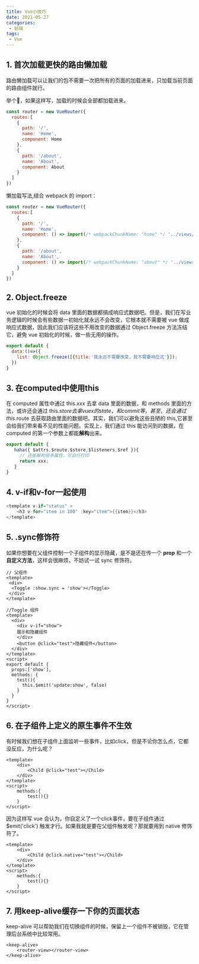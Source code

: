 ```yaml
---
title: Vue小技巧
date: 2021-05-27
categories:
 - 前端
tags:
 - Vue
---
```


<!-- more -->



## 1. 首次加载更快的路由懒加载

路由懒加载可以让我们的包不需要一次把所有的页面的加载进来，只加载当前页面的路由组件就行。

举个🌰，如果这样写，加载的时候会全部都加载进来。

```javascript
const router = new VueRouter({
  routes:[
    {
      path: '/',
      name: 'Home',
      component: Home
    },
    {
      path: '/about',
      name: 'About',
      component: About
    }
  ]
})
```

懒加载写法,结合 webpack 的 import：

```javascript
const router = new VueRouter({
  routes:[
    {
      path: '/',
      name: 'Home',
      component: () => import(/* webpackChunkName: "home" */ '../views/Home.vue')
    },
    {
      path: '/about',
      name: 'About',
      component: () => import(/* webpackChunkName: "about" */ '../views/About.vue')
    }
  ]
})
```



## 2. Object.freeze

vue 初始化的时候会将 data 里面的数据都搞成响应式数据吧。但是，我们在写业务逻辑的时候会有些数据一初始化就永远不会改变，它根本就不需要被 vue 做成响应式数据，因此我们应该将这些不用改变的数据通过 Object.freeze 方法冻结它，避免 vue 初始化的时候，做一些无用的操作。

```javascript
export default {
  data:()=>({
    list: Object.freeze([{title:'我永远不需要改变，我不需要响应式'}]);
  })
}
```



## 3. 在computed中使用this

在 computed 属性中通过 this.xxx 去拿 data 里面的数据，和 methods 里面的方法，或许还会通过 this.$store 去拿 vuex 的 state，和 commit 等，甚至，还会通过 this.$route 去获取路由里面的数据吧。其实，我们可以避免这些丑陋的 this,它甚至会给我们带来看不见的性能问题。实现上，我们通过 this 能访问到的数据，在 computed 的第一个参数上都能**解构**出来。

```javascript
export default {
   haha({ $attrs,$route,$store,$listeners,$ref }){
     // 还能解构很多属性，可自行打印
     return xxx;
   }
}
```



## 4. v-if和v-for一起使用

```java
<template v-if="status" >
	<h3 v-for="item in 100" :key="item">{{item}}</h3>
</template>
```



## 5.  .sync修饰符

如果你想要在父组件控制一个子组件的显示隐藏，是不是还在传一个 **prop** 和一个**自定义方法**，这样会很麻烦，不妨试一试 sync 修饰符。

```vue
// 父组件
<template>
 <div>
  <Toggle :show.sync = 'show'></Toggle>
 </div>
</template>

//Toggle 组件
<template>
  <div>
    <div v-if="show">
    展示和隐藏组件
  	</div>
  	<button @click="test">隐藏组件</button>
  </div>
</template>
<script>
export default {
  props:['show'],
  methods: {
    test(){
      this.$emit('update:show', false)
    }
  }
}
</script>
```



## 6. 在子组件上定义的原生事件不生效

有时候我们想在子组件上面监听一些事件，比如click，但是不论你怎么点，它都没反应，为什么呢？

```vue
<template>
    <div>
        <Child @click="test"></Child>
    </div>
</template>
<script>
    methods:{
        test(){}
    }
</script>
```

因为这样写 vue 会认为，你自定义了一个click事件，要在子组件通过 $emit('click') 触发才行。如果我就是要在父组件触发呢？那就要用到 native 修饰符了。

```vue
<template>
    <div>
        <Child @click.native="test"></Child>
    </div>
</template>
<script>
    methods:{
        test(){}
    }
</script>
```



## 7. 用keep-alive缓存一下你的页面状态

keep-alive 可以帮助我们在切换组件的时候，保留上一个组件不被销毁，它在管理后台系统中比较常用。

```vue
<keep-alive>
    <router-view></router-view>
</keep-alive>
```

